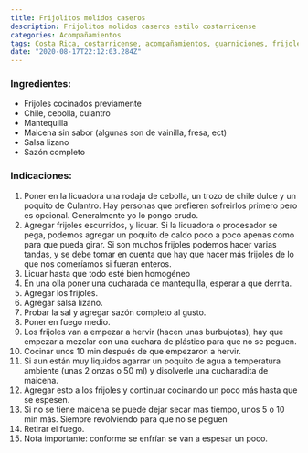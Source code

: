 ```yaml
---
title: Frijolitos molidos caseros
description: Frijolitos molidos caseros estilo costarricense
categories: Acompañamientos
tags: Costa Rica, costarricense, acompañamientos, guarniciones, frijoles, molidos
date: "2020-08-17T22:12:03.284Z"
---
```


### Ingredientes:

- Frijoles cocinados previamente
- Chile, cebolla, culantro
- Mantequilla
- Maicena sin sabor (algunas son de vainilla, fresa, ect)
- Salsa lizano
- Sazón completo

### Indicaciones:

1. Poner en la licuadora una rodaja de cebolla, un trozo de chile dulce y un poquito de Culantro. Hay personas que prefieren sofreirlos primero pero es opcional. Generalmente yo lo pongo crudo.
2. Agregar frijoles escurridos, y licuar. Si la licuadora o procesador se pega, podemos agregar un poquito de caldo poco a poco apenas como para que pueda girar. Si son muchos frijoles podemos hacer varias tandas, y se debe tomar en cuenta que hay que hacer más frijoles de lo que nos comeríamos si fueran enteros. 
3. Licuar hasta que todo esté bien homogéneo 
4. En una olla poner una cucharada de mantequilla, esperar a que derrita. 
5. Agregar los frijoles. 
6. Agregar salsa lizano. 
7. Probar la sal y agregar sazón completo al gusto. 
8. Poner en fuego medio. 
9. Los frijoles van a empezar a hervir (hacen unas burbujotas), hay que empezar a mezclar con una cuchara de plástico para que no se peguen. 
10. Cocinar unos 10 min después de que empezaron a hervir.
11. Si aun están muy liquidos agarrar un poquito de agua a temperatura ambiente (unas 2 onzas o 50 ml) y disolverle una cucharadita de maicena.
12. Agregar esto a los frijoles y continuar cocinando un poco más hasta que se espesen.
13. Si no se tiene maicena se puede dejar secar mas tiempo, unos 5 o 10 min más. Siempre revolviendo para que no se peguen
14. Retirar el fuego. 
15. Nota importante: conforme se enfrían se van a espesar un poco.